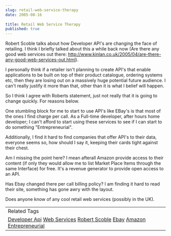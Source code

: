 ```yaml
---
slug: retail-web-service-therapy
date: 2005-08-16
 
title: Retail Web Service Therapy
published: true
---
```

Robert Scoble talks about how Developer API's are changing the face of retailing. I think I briefly talked about this a while back now (Are there any good web services out there: <a href="http://www.kinlan.co.uk/2005/04/are-there-any-good-web-services-out.html">http://www.kinlan.co.uk/2005/04/are-there-any-good-web-services-out.html</a>).<p />I personally think if a retailer isn't planning to create API's that enable applications to be built on top of their product catalogue, ordering systems etc, then they are losing out on a massively huge potential future audience. I can't really justify it more than that, other than it is what I belief will happen.<p />So I think I agree with Roberts statement, just not really that it is going to change quickly.  For reasons below.<p />One stumbling block for me to start to use API's like EBay's is that most of the ones I find charge per call.  As a Full-time developer, after hours home developer; I can't afford to start using these services to see if I can start to do something "Entrepreneurial".  <p />Additionally, I find it hard to find companies that offer API's to their data, everyone seems so, how should I say it, keeping their cards tight against their chest.<p />Am I missing the point here?  I mean afterall Amazon provide access to their content (if only they would allow me to list Market Place Items through the same Interface) for free.  It's a revenue generator to provide open access to an API.<p />Has Ebay changed there per call billing policy?  I am finding it hard to read their site, something has gone awry with the layout.<p />Does anyone know of any cool retail web services (possibly in the UK).<p /><table class="TechnoratiHead TagHeader">
<tr><td>Related Tags</td></tr>
<tr class="Technorati"><td>
<a href="https://paul.kinlan.me/tags/Developer%20Api" class="Tag" rel="tag">Developer Api</a> <a href="https://paul.kinlan.me/tags/Web%20Services" class="Tag" rel="tag">Web Services</a> <a href="https://paul.kinlan.me/tags/Robert%20Scoble" class="Tag" rel="tag">Robert Scoble</a> <a href="https://paul.kinlan.me/tags/Ebay" class="Tag" rel="tag">Ebay</a> <a href="https://paul.kinlan.me/tags/Amazon" class="Tag" rel="tag">Amazon</a> <a href="https://paul.kinlan.me/tags/Entrepreneurial" class="Tag" rel="tag">Entrepreneurial</a>
</td></tr>
</table><div class="blogger-post-footer"><img class="posterous_download_image" src="https://blogger.googleusercontent.com/tracker/8109338-112422241781895342?l=www.kinlan.co.uk%2Findex.html" height="1" alt="" width="1" /></div>

